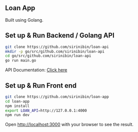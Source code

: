 ## Loan App

Built using Golang.

## Set up & Run Backend / Golang API
```bash
git clone https://github.com/sirinibin/loan-api
mkdir -p go/src/github.com/sirinibin/loan-api
cd go/src/github.com/sirinibin/loan-api
go run main.go
```

API Documentation: [Click here](https://documenter.getpostman.com/view/551198/2s9Ye8hFfF#92dedb95-65dd-4701-b0ea-64334d56ef2a)

## Set up & Run Front end
```bash
git clone https://github.com/sirinibin/loan-app
cd loan-app
npm install
export LOAN_API=http://127.0.0.1:4000
npm run dev
```

Open [http://localhost:3000](http://localhost:3000) with your browser to see the result.




